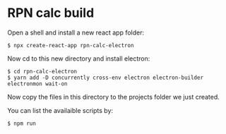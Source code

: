 RPN calc build
==============

Open a shell and install a new react app folder:

```
$ npx create-react-app rpn-calc-electron
```

Now cd to this new directory and install electron:

```
$ cd rpn-calc-electron
$ yarn add -D concurrently cross-env electron electron-builder electronmon wait-on
```

 Now copy the files in this directory to the projects folder we just created.
 
 You can list the availaible scripts by:
 
```
$ npm run
```
